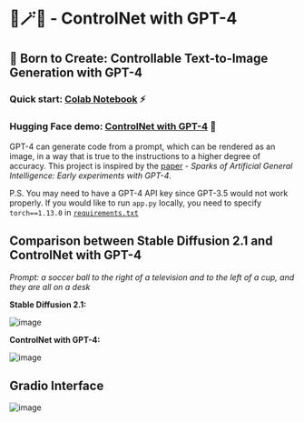 # 🌁🪄🌃 - ControlNet with GPT-4
## 🌟 Born to Create: Controllable Text-to-Image Generation with GPT-4

### Quick start: [Colab Notebook](https://colab.research.google.com/github/KevinWang676/ControlNet-with-GPT-4/blob/main/ControlNet_with_GPT_4.ipynb) ⚡
### Hugging Face demo: [ControlNet with GPT-4](https://huggingface.co/spaces/kevinwang676/ControlNet-GPT-4) 🤗

GPT-4 can generate code from a prompt, which can be rendered as an image, in a way that is true to the
instructions to a higher degree of accuracy. This project is inspired by the [paper](https://arxiv.org/abs/2303.12712) - *Sparks of Artificial General Intelligence: Early experiments with GPT-4*.

P.S. You may need to have a GPT-4 API key since GPT-3.5 would not work properly. If you would like to run `app.py` locally, you need to specify `torch==1.13.0` in [`requirements.txt`](https://github.com/KevinWang676/ControlNet-with-GPT-4/blob/main/requirements.txt)

## Comparison between Stable Diffusion 2.1 and ControlNet with GPT-4

*Prompt: a soccer ball to the right of a television and to the left of a cup, and they are all on a desk*

**Stable Diffusion 2.1:**

![image](https://github.com/KevinWang676/ControlNet-with-GPT-4/assets/126712357/46fbfcb2-6820-4a98-945f-be3484277471)

**ControlNet with GPT-4:**

![image](https://github.com/KevinWang676/ControlNet-with-GPT-4/assets/126712357/24f89c70-6e17-4c4f-b383-f882e4855936)

## Gradio Interface

![image](https://github.com/KevinWang676/ControlNet-with-GPT-4/assets/126712357/0ff99fb5-3bb0-46fe-af6a-348e262f0791)
